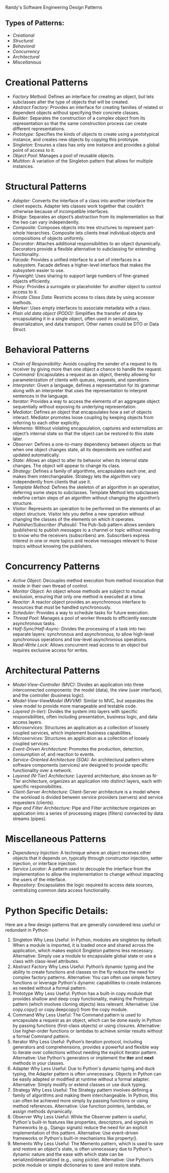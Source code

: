 Randy's Software Engineering Design Patterns

## Types of Patterns:
- *Creational*
- *Structural*
- *Behavioral*
- *Concurrency*
- *Architectural*
- *Miscellanious*

# Creational Patterns
- *Factory Method:* Defines an interface for creating an object, but lets subclasses alter the type of objects that will be created.
- *Abstract Factory:* Provides an interface for creating families of related or dependent objects without specifying their concrete classes.
- *Builder:* Separates the construction of a complex object from its representation so that the same construction process can create different representations.
- *Prototype:* Specifies the kinds of objects to create using a prototypical instance, and creates new objects by copying this prototype.
- *Singleton:* Ensures a class has only one instance and provides a global point of access to it.
- *Object Pool:* Manages a pool of reusable objects.
- *Multiton:* A variation of the Singleton pattern that allows for multiple instances.

# Structural Patterns
- *Adapter:* Converts the interface of a class into another interface the client expects. Adapter lets classes work together that couldn’t otherwise because of incompatible interfaces.
- *Bridge:* Separates an object’s abstraction from its implementation so that the two can vary independently.
- *Composite:* Composes objects into tree structures to represent part-whole hierarchies. Composite lets clients treat individual objects and compositions of objects uniformly.
- *Decorator:* Attaches additional responsibilities to an object dynamically. Decorators provide a flexible alternative to subclassing for extending functionality.
- *Facade:* Provides a unified interface to a set of interfaces in a subsystem. Facade defines a higher-level interface that makes the subsystem easier to use.
- *Flyweight:* Uses sharing to support large numbers of fine-grained objects efficiently.
- *Proxy:* Provides a surrogate or placeholder for another object to control access to it.
- *Private Class Data:* Restricts access to class data by using accessor methods.
- *Marker:* Uses empty interfaces to associate metadata with a class.
- *Plain old data object (PODO):* Simplifies the transfer of data by encapsulating it in a single object, often used in serialization, deserialization, and data transport. Other names could be DTO or Data Struct.

# Behavioral Patterns
- *Chain of Responsibility:* Avoids coupling the sender of a request to its receiver by giving more than one object a chance to handle the request.
- *Command:* Encapsulates a request as an object, thereby allowing for parameterization of clients with queues, requests, and operations.
- *Interpreter:* Given a language, defines a representation for its grammar along with an interpreter that uses the representation to interpret sentences in the language.
- *Iterator:* Provides a way to access the elements of an aggregate object sequentially without exposing its underlying representation.
- *Mediator:* Defines an object that encapsulates how a set of objects interact. Mediator promotes loose coupling by keeping objects from referring to each other explicitly.
- *Memento:* Without violating encapsulation, captures and externalizes an object’s internal state so that the object can be restored to this state later.
- *Observer:* Defines a one-to-many dependency between objects so that when one object changes state, all its dependents are notified and updated automatically.
- *State:* Allows an object to alter its behavior when its internal state changes. The object will appear to change its class.
- *Strategy:* Defines a family of algorithms, encapsulates each one, and makes them interchangeable. Strategy lets the algorithm vary independently from clients that use it.
- *Template Method:* Defines the skeleton of an algorithm in an operation, deferring some steps to subclasses. Template Method lets subclasses redefine certain steps of an algorithm without changing the algorithm’s structure.
- *Visitor:* Represents an operation to be performed on the elements of an object structure. Visitor lets you define a new operation without changing the classes of the elements on which it operates.
- *Publisher/Subscriber (Pubsub):* The Pub-Sub pattern allows senders (publishers) to publish messages to a channel or topic without needing to know who the receivers (subscribers) are. Subscribers express interest in one or more topics and receive messages relevant to those topics without knowing the publishers.

# Concurrency Patterns
- *Active Object:* Decouples method execution from method invocation that reside in their own thread of control.
- *Monitor Object:* An object whose methods are subject to mutual exclusion, ensuring that only one method is executed at a time.
- *Reactor:* A reactor object provides an asynchronous interface to resources that must be handled synchronously.
- *Scheduler:* Provides a way to schedule tasks for future execution.
- *Thread Pool:* Manages a pool of worker threads to efficiently execute asynchronous tasks.
- *Half-Sync/Half-Async:* Divides the processing of a task into two separate layers: synchronous and asynchronous, to allow high-level synchronous operations and low-level asynchronous operations.
- *Read-Write Lock:* Allows concurrent read access to an object but requires exclusive access for writes.

# Architectural Patterns
- *Model-View-Controller (MVC):* Divides an application into three interconnected components: the model (data), the view (user interface), and the controller (business logic).
- *Model-View-ViewModel (MVVM):* Similar to MVC, but separates the view model to provide more manageable and testable code.
- *Layered (n-tier):* Divides the system into layers with specific responsibilities, often including presentation, business logic, and data access layers.
- *Microservices:* Structures an application as a collection of loosely coupled services, which implement business capabilities.
- *Microservices:* Structures an application as a collection of loosely coupled services.
- *Event-Driven Architecture:* Promotes the production, detection, consumption of, and reaction to events.
- *Service-Oriented Architecture (SOA):* An architectural pattern where software components (services) are designed to provide specific functionality over a network. 
- *Layered (N-Tier) Architecture:* Layered architecture, also known as N-Tier architecture, organizes an application into distinct layers, each with specific responsibilities.
- *Client-Server Architecture:* Client-Server architecture is a model where the workload is divided between service providers (servers) and service requesters (clients).
- *Pipe and Filter Architecture:* Pipe and Filter architecture organizes an application into a series of processing stages (filters) connected by data streams (pipes).

# Miscellaneous Patterns
- *Dependency Injection:* A technique where an object receives other objects that it depends on, typically through constructor injection, setter injection, or interface injection.
- *Service Locator:* A pattern used to decouple the interface from the implementation to allow the implementation to change without impacting the users of the interface.
- *Repository:* Encapsulates the logic required to access data sources, centralizing common data access functionality.

# Python Specific Details:

Here are a few design patterns that are generally considered less useful or redundant in Python:

1. Singleton
Why Less Useful: In Python, modules are singleton by default. When a module is imported, it is loaded once and shared across the application, which makes explicit Singleton patterns less necessary.
Alternative: Simply use a module to encapsulate global state or use a class with class-level attributes.
2. Abstract Factory
Why Less Useful: Python’s dynamic typing and the ability to create functions and classes on the fly reduce the need for complex factory patterns.
Alternative: You can often use simple factory functions or leverage Python's dynamic capabilities to create instances as needed without a formal pattern.
3. Prototype
Why Less Useful: Python has a built-in copy module that provides shallow and deep copy functionality, making the Prototype pattern (which involves cloning objects) less relevant.
Alternative: Use copy.copy() or copy.deepcopy() from the copy module.
4. Command
Why Less Useful: The Command pattern is used to encapsulate a request as an object, which can be done easily in Python by passing functions (first-class objects) or using closures.
Alternative: Use higher-order functions or lambdas to achieve similar results without a formal Command pattern.
5. Iterator
Why Less Useful: Python’s iteration protocol, including generators and comprehensions, provides a powerful and flexible way to iterate over collections without needing the explicit Iterator pattern.
Alternative: Use Python's generators or implement the __iter__ and __next__ methods in your classes.
6. Adapter
Why Less Useful: Due to Python's dynamic typing and duck typing, the Adapter pattern is often unnecessary. Objects in Python can be easily adapted or modified at runtime without a formal adapter.
Alternative: Simply modify or extend classes or use duck typing.
7. Strategy
Why Less Useful: The Strategy pattern involves defining a family of algorithms and making them interchangeable. In Python, this can often be achieved more simply by passing functions or using method references.
Alternative: Use function pointers, lambdas, or assign methods dynamically.
8. Observer
Why Less Useful: While the Observer pattern is useful, Python's built-in features like properties, descriptors, and signals in frameworks (e.g., Django signals) reduce the need for an explicit implementation of this pattern.
Alternative: Use event-driven frameworks or Python's built-in mechanisms like property().
9. Memento
Why Less Useful: The Memento pattern, which is used to save and restore an object's state, is often unnecessary due to Python's dynamic nature and the ease with which state can be serialized/deserialized (e.g., using pickle).
Alternative: Use Python’s pickle module or simple dictionaries to save and restore state.